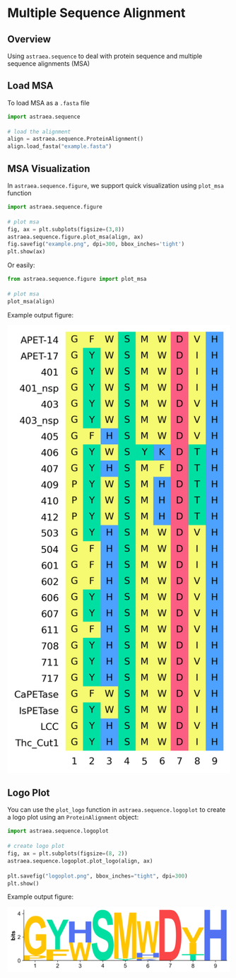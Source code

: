 # Multiple Sequence Alignment

## Overview

Using `astraea.sequence` to deal with protein sequence and multiple sequence alignments (MSA)

## Load MSA

To load MSA as a `.fasta` file

```python
import astraea.sequence

# load the alignment
align = astraea.sequence.ProteinAlignment()
align.load_fasta("example.fasta")
```

## MSA Visualization

In `astraea.sequence.figure`, we support quick visualization using `plot_msa` function

```python
import astraea.sequence.figure

# plot msa
fig, ax = plt.subplots(figsize=(3,8))
astraea.sequence.figure.plot_msa(align, ax)
fig.savefig("example.png", dpi=300, bbox_inches='tight')
plt.show(ax)
```

Or easily:

```python
from astraea.sequence.figure import plot_msa

# plot msa
plot_msa(align)
```

Example output figure:

![msa_plot](image/msa_plot.png)


## Logo Plot

You can use the `plot_logo` function in `astraea.sequence.logoplot` to create a logo plot using an `ProteinAlignment` object:

```python
import astraea.sequence.logoplot

# create logo plot
fig, ax = plt.subplots(figsize=(8, 2))
astraea.sequence.logoplot.plot_logo(align, ax)

plt.savefig("logoplot.png", bbox_inches="tight", dpi=300)
plt.show()
```

Example output figure:

![logoplot](image/logoplot.png)


